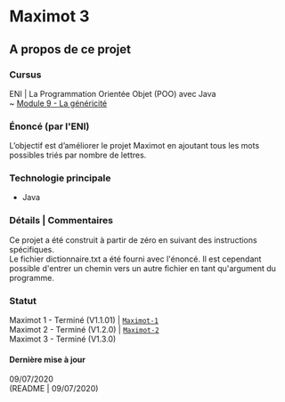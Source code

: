 # Maximot 3

## A propos de ce projet

### Cursus
ENI | La Programmation Orientée Objet (POO) avec Java   
~ [Module 9 - La généricité](https://github.com/Dyrits/MAXIMOT/blob/Maximot-3/Module%2009%20-%20Enonc%C3%A9%20TP02%20-%20Maximot%203.pdf) 

### Énoncé (par l'ENI)
L’objectif est d’améliorer le projet Maximot en ajoutant tous les mots possibles triés par nombre de lettres.

### Technologie principale 
- Java

### Détails | Commentaires
Ce projet a été construit à partir de zéro en suivant des instructions spécifiques.  
Le fichier dictionnaire.txt a été fourni avec l'énoncé. Il est cependant possible d'entrer un chemin vers un autre fichier en tant qu'argument du programme.

### Statut
Maximot 1 - Terminé (V1.1.01) | [`Maximot-1`](https://github.com/Dyrits/MAXIMOT/tree/Maximot-1)  
Maximot 2 - Terminé (V1.2.0) | [`Maximot-2`](https://github.com/Dyrits/MAXIMOT/tree/Maximot-2)  
Maximot 3 - Terminé (V1.3.0)

#### Dernière mise à jour
09/07/2020  
(README | 09/07/2020)
